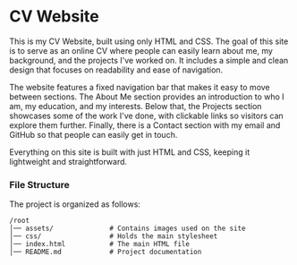 # CV Website

This is my CV Website, built using only HTML and CSS. The goal of this site is to serve as an online CV where people can easily learn about me, my background, and the projects I've worked on. It includes a simple and clean design that focuses on readability and ease of navigation.

The website features a fixed navigation bar that makes it easy to move between sections. The About Me section provides an introduction to who I am, my education, and my interests. Below that, the Projects section showcases some of the work I've done, with clickable links so visitors can explore them further. Finally, there is a Contact section with my email and GitHub so that people can easily get in touch.

Everything on this site is built with just HTML and CSS, keeping it lightweight and straightforward.

### File Structure
The project is organized as follows:
```
/root
│── assets/              # Contains images used on the site
│── css/                 # Holds the main stylesheet
│── index.html           # The main HTML file
│── README.md            # Project documentation
```


